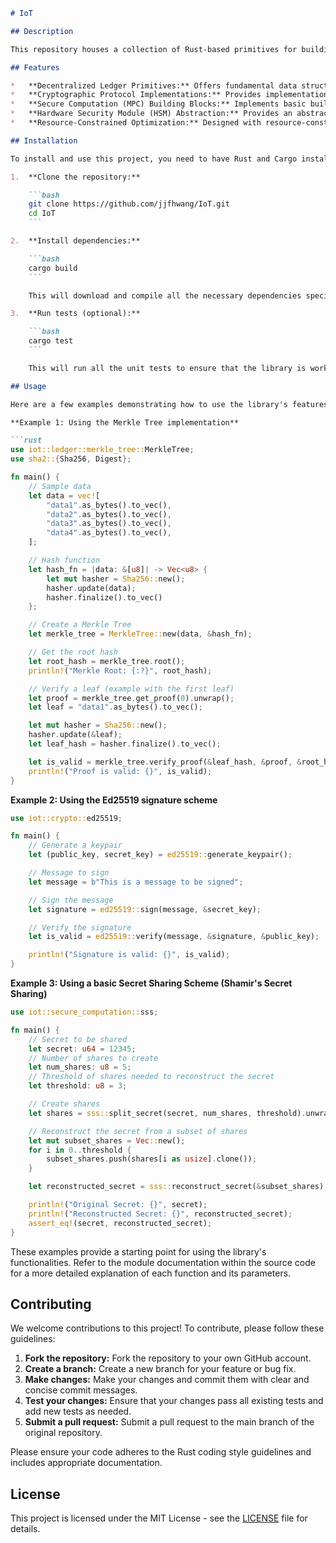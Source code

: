 ```markdown
# IoT

## Description

This repository houses a collection of Rust-based primitives for building secure and decentralized IoT solutions. It provides cryptographic protocol implementations, decentralized ledger building blocks, and secure computation capabilities, enabling developers to create robust and privacy-preserving IoT applications. The project aims to provide a foundational layer for secure data management, device authentication, and distributed consensus in resource-constrained environments. It prioritizes security, efficiency, and ease of integration for developers working on the cutting edge of IoT technology. This library is designed to be modular, allowing developers to select and integrate only the components they need for their specific use case.

## Features

*   **Decentralized Ledger Primitives:** Offers fundamental data structures and algorithms for constructing decentralized ledgers, including Merkle trees, cryptographic hash functions, and basic consensus mechanisms. These primitives allow for secure and tamper-proof data storage and sharing across a network of IoT devices.
*   **Cryptographic Protocol Implementations:** Provides implementations of essential cryptographic protocols, such as secure key exchange (e.g., Diffie-Hellman, ECDH), digital signatures (e.g., Ed25519), and authenticated encryption (e.g., AES-GCM). These protocols enable secure communication and authentication between IoT devices and servers.
*   **Secure Computation (MPC) Building Blocks:** Implements basic building blocks for secure multi-party computation (MPC) protocols. These include secret sharing schemes, garbled circuits, and homomorphic encryption primitives. Enables computations on sensitive data without revealing the data itself.
*   **Hardware Security Module (HSM) Abstraction:** Provides an abstraction layer for interacting with Hardware Security Modules (HSMs). This enables secure key storage and cryptographic operations to be performed within a tamper-resistant hardware environment.
*   **Resource-Constrained Optimization:** Designed with resource-constrained IoT devices in mind, the library is optimized for low memory footprint and efficient execution.

## Installation

To install and use this project, you need to have Rust and Cargo installed. You can download and install Rust from [https://www.rust-lang.org/tools/install](https://www.rust-lang.org/tools/install).

1.  **Clone the repository:**

    ```bash
    git clone https://github.com/jjfhwang/IoT.git
    cd IoT
    ```

2.  **Install dependencies:**

    ```bash
    cargo build
    ```

    This will download and compile all the necessary dependencies specified in the `Cargo.toml` file.

3.  **Run tests (optional):**

    ```bash
    cargo test
    ```

    This will run all the unit tests to ensure that the library is working correctly.

## Usage

Here are a few examples demonstrating how to use the library's features:

**Example 1: Using the Merkle Tree implementation**

```rust
use iot::ledger::merkle_tree::MerkleTree;
use sha2::{Sha256, Digest};

fn main() {
    // Sample data
    let data = vec![
        "data1".as_bytes().to_vec(),
        "data2".as_bytes().to_vec(),
        "data3".as_bytes().to_vec(),
        "data4".as_bytes().to_vec(),
    ];

    // Hash function
    let hash_fn = |data: &[u8]| -> Vec<u8> {
        let mut hasher = Sha256::new();
        hasher.update(data);
        hasher.finalize().to_vec()
    };

    // Create a Merkle Tree
    let merkle_tree = MerkleTree::new(data, &hash_fn);

    // Get the root hash
    let root_hash = merkle_tree.root();
    println!("Merkle Root: {:?}", root_hash);

    // Verify a leaf (example with the first leaf)
    let proof = merkle_tree.get_proof(0).unwrap();
    let leaf = "data1".as_bytes().to_vec();

    let mut hasher = Sha256::new();
    hasher.update(&leaf);
    let leaf_hash = hasher.finalize().to_vec();

    let is_valid = merkle_tree.verify_proof(&leaf_hash, &proof, &root_hash, &hash_fn);
    println!("Proof is valid: {}", is_valid);
}
```

**Example 2: Using the Ed25519 signature scheme**

```rust
use iot::crypto::ed25519;

fn main() {
    // Generate a keypair
    let (public_key, secret_key) = ed25519::generate_keypair();

    // Message to sign
    let message = b"This is a message to be signed";

    // Sign the message
    let signature = ed25519::sign(message, &secret_key);

    // Verify the signature
    let is_valid = ed25519::verify(message, &signature, &public_key);

    println!("Signature is valid: {}", is_valid);
}
```

**Example 3: Using a basic Secret Sharing Scheme (Shamir's Secret Sharing)**

```rust
use iot::secure_computation::sss;

fn main() {
    // Secret to be shared
    let secret: u64 = 12345;
    // Number of shares to create
    let num_shares: u8 = 5;
    // Threshold of shares needed to reconstruct the secret
    let threshold: u8 = 3;

    // Create shares
    let shares = sss::split_secret(secret, num_shares, threshold).unwrap();

    // Reconstruct the secret from a subset of shares
    let mut subset_shares = Vec::new();
    for i in 0..threshold {
        subset_shares.push(shares[i as usize].clone());
    }

    let reconstructed_secret = sss::reconstruct_secret(&subset_shares).unwrap();

    println!("Original Secret: {}", secret);
    println!("Reconstructed Secret: {}", reconstructed_secret);
    assert_eq!(secret, reconstructed_secret);
}
```

These examples provide a starting point for using the library's functionalities. Refer to the module documentation within the source code for a more detailed explanation of each function and its parameters.

## Contributing

We welcome contributions to this project! To contribute, please follow these guidelines:

1.  **Fork the repository:** Fork the repository to your own GitHub account.
2.  **Create a branch:** Create a new branch for your feature or bug fix.
3.  **Make changes:** Make your changes and commit them with clear and concise commit messages.
4.  **Test your changes:** Ensure that your changes pass all existing tests and add new tests as needed.
5.  **Submit a pull request:** Submit a pull request to the main branch of the original repository.

Please ensure your code adheres to the Rust coding style guidelines and includes appropriate documentation.

## License

This project is licensed under the MIT License - see the [LICENSE](https://github.com/jjfhwang/IoT/blob/main/LICENSE) file for details.
```